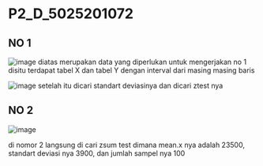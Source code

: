 # P2_D_5025201072

## NO 1
![image](https://user-images.githubusercontent.com/103353262/170869789-f6085334-a0b5-4de9-99e9-526aedf6c427.png)
diatas merupakan data yang diperlukan untuk mengerjakan no 1 disitu terdapat tabel X dan tabel Y dengan interval dari masing masing baris

![image](https://user-images.githubusercontent.com/103353262/170869727-a99fe999-1c12-49eb-98eb-a7f8535fc103.png)
setelah itu dicari standart deviasinya dan dicari ztest nya


## NO 2

![image](https://user-images.githubusercontent.com/103353262/170869874-c46c765f-879f-40ee-823f-bab02858155d.png)

di nomor 2 langsung di cari zsum test dimana mean.x nya adalah 23500, standart deviasi nya 3900, dan jumlah sampel nya 100
